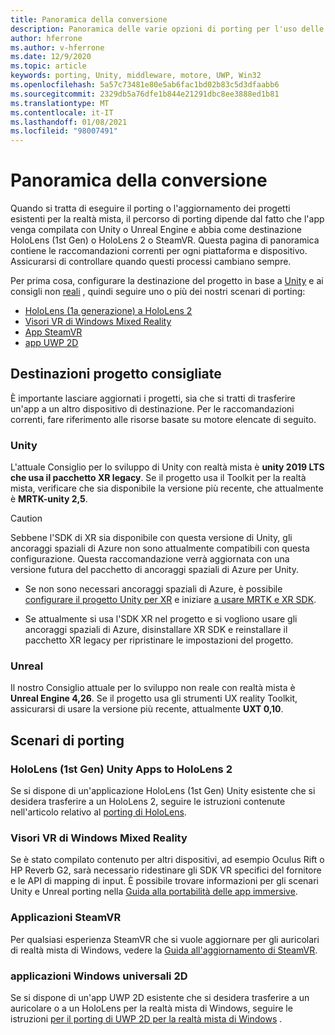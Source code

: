 ```yaml
---
title: Panoramica della conversione
description: Panoramica delle varie opzioni di porting per l'uso delle applicazioni esistenti per la realtà mista per HoloLens e VR.
author: hferrone
ms.author: v-hferrone
ms.date: 12/9/2020
ms.topic: article
keywords: porting, Unity, middleware, motore, UWP, Win32
ms.openlocfilehash: 5a57c73481e80e5ab6fac1bd02b83c5d3dfaabb6
ms.sourcegitcommit: 2329db5a76dfe1b844e21291dbc8ee3888ed1b81
ms.translationtype: MT
ms.contentlocale: it-IT
ms.lasthandoff: 01/08/2021
ms.locfileid: "98007491"
---
```

# <a name="porting-overview"></a>Panoramica della conversione

Quando si tratta di eseguire il porting o l'aggiornamento dei progetti esistenti per la realtà mista, il percorso di porting dipende dal fatto che l'app venga compilata con Unity o Unreal Engine e abbia come destinazione HoloLens (1st Gen) o HoloLens 2 o SteamVR. Questa pagina di panoramica contiene le raccomandazioni correnti per ogni piattaforma e dispositivo. Assicurarsi di controllare quando questi processi cambiano sempre.

Per prima cosa, configurare la destinazione del progetto in base a [Unity](#unity) e ai consigli non [reali](#unreal) , quindi seguire uno o più dei nostri scenari di porting:

- [HoloLens (1a generazione) a HoloLens 2](#hololens-1st-gen-unity-apps-to-hololens-2)
- [Visori VR di Windows Mixed Reality](#windows-mixed-reality-headsets)
- [App SteamVR](#steamvr-applications)
- [app UWP 2D](#2d-universal-windows-applications)

## <a name="recommended-project-targets"></a>Destinazioni progetto consigliate

È importante lasciare aggiornati i progetti, sia che si tratti di trasferire un'app a un altro dispositivo di destinazione. Per le raccomandazioni correnti, fare riferimento alle risorse basate su motore elencate di seguito.

### <a name="unity"></a>Unity

L'attuale Consiglio per lo sviluppo di Unity con realtà mista è **unity 2019 LTS che usa il pacchetto XR legacy**. Se il progetto usa il Toolkit per la realtà mista, verificare che sia disponibile la versione più recente, che attualmente è **MRTK-unity 2,5**.

> [!CAUTION]
> Sebbene l'SDK di XR sia disponibile con questa versione di Unity, gli ancoraggi spaziali di Azure non sono attualmente compatibili con questa configurazione. Questa raccomandazione verrà aggiornata con una versione futura del pacchetto di ancoraggi spaziali di Azure per Unity. 
> 
> * Se non sono necessari ancoraggi spaziali di Azure, è possibile [configurare il progetto Unity per XR](https://docs.unity3d.com/Manual/configuring-project-for-xr.html) e iniziare [a usare MRTK e XR SDK](https://microsoft.github.io/MixedRealityToolkit-Unity/Documentation/GettingStartedWithMRTKAndXRSDK.html).
> 
> * Se attualmente si usa l'SDK XR nel progetto e si vogliono usare gli ancoraggi spaziali di Azure, disinstallare XR SDK e reinstallare il pacchetto XR legacy per ripristinare le impostazioni del progetto.


### <a name="unreal"></a>Unreal 

Il nostro Consiglio attuale per lo sviluppo non reale con realtà mista è **Unreal Engine 4,26**. Se il progetto usa gli strumenti UX reality Toolkit, assicurarsi di usare la versione più recente, attualmente **UXT 0,10**.

## <a name="porting-scenarios"></a>Scenari di porting

### <a name="hololens-1st-gen-unity-apps-to-hololens-2"></a>HoloLens (1st Gen) Unity Apps to HoloLens 2

Se si dispone di un'applicazione HoloLens (1st Gen) Unity esistente che si desidera trasferire a un HoloLens 2, seguire le istruzioni contenute nell'articolo relativo al [porting di HoloLens](../unity/mrtk-porting-guide.md).

### <a name="windows-mixed-reality-headsets"></a>Visori VR di Windows Mixed Reality

Se è stato compilato contenuto per altri dispositivi, ad esempio Oculus Rift o HP Reverb G2, sarà necessario ridestinare gli SDK VR specifici del fornitore e le API di mapping di input. È possibile trovare informazioni per gli scenari Unity e Unreal porting nella [Guida alla portabilità delle app immersive](porting-guides.md).

### <a name="steamvr-applications"></a>Applicazioni SteamVR

Per qualsiasi esperienza SteamVR che si vuole aggiornare per gli auricolari di realtà mista di Windows, vedere la [Guida all'aggiornamento di SteamVR](updating-your-steamvr-application-for-windows-mixed-reality.md).

### <a name="2d-universal-windows-applications"></a>applicazioni Windows universali 2D

Se si dispone di un'app UWP 2D esistente che si desidera trasferire a un auricolare o a un HoloLens per la realtà mista di Windows, seguire le istruzioni [per il porting di UWP 2D per la realtà mista di Windows](building-2d-apps.md) .

